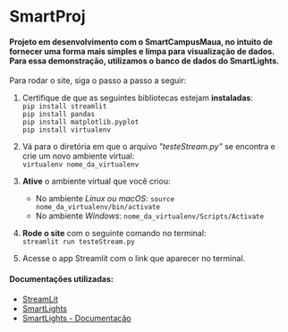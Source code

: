 # SmartProj
#### Projeto em desenvolvimento com o SmartCampusMaua, no intuito de fornecer uma forma mais simples e limpa para visualização de dados. Para essa demonstração, utilizamos o banco de dados do SmartLights.

Para rodar o site, siga o passo a passo a seguir:
1. Certifique de que as seguintes bibliotecas estejam **instaladas**:  
   `pip install streamlit`  
   `pip install pandas`  
   `pip install matplotlib.pyplot`  
   `pip install virtualenv`  

2. Vá para o diretória em que o arquivo *"testeStream.py"* se encontra e crie um novo ambiente virtual:  
   `virtualenv nome_da_virtualenv`

3. **Ative** o ambiente virtual que você criou:
   * No ambiente *Linux ou macOS*: `source nome_da_virtualenv/bin/activate`
   * No ambiente *Windows*: `nome_da_virtualenv/Scripts/Activate`  
  
4. **Rode o site** com o seguinte comando no terminal:  
   `streamlit run testeStream.py`

5. Acesse o app Streamlit com o link que aparecer no terminal.  
  
  
#### Documentações utilizadas:
- [StreamLit](https://streamlit.io/)
- [SmartLights](https://github.com/OpenDataTelemetry/timeseries-api)
- [SmartLights - Documentação](https://github.com/SmartCampusMaua/Docs/tree/doc/analytics/Tools/Analytics/Pandas)
